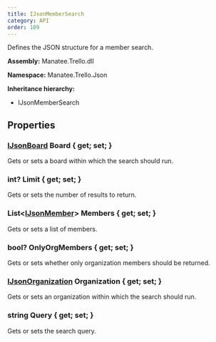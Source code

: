 ```yaml
---
title: IJsonMemberSearch
category: API
order: 109
---
```


Defines the JSON structure for a member search.

**Assembly:** Manatee.Trello.dll

**Namespace:** Manatee.Trello.Json

**Inheritance hierarchy:**

- IJsonMemberSearch

## Properties

### [IJsonBoard](../IJsonBoard#ijsonboard) Board { get; set; }

Gets or sets a board within which the search should run.

### int? Limit { get; set; }

Gets or sets the number of results to return.

### List&lt;[IJsonMember](../IJsonMember#ijsonmember)&gt; Members { get; set; }

Gets or sets a list of members.

### bool? OnlyOrgMembers { get; set; }

Gets or sets whether only organization members should be returned.

### [IJsonOrganization](../IJsonOrganization#ijsonorganization) Organization { get; set; }

Gets or sets an organization within which the search should run.

### string Query { get; set; }

Gets or sets the search query.

